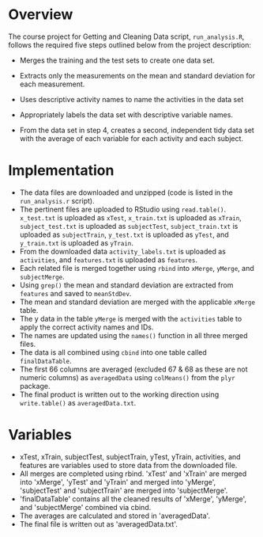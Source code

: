 # Overview

The course project for Getting and Cleaning Data script, `run_analysis.R`, follows the required five steps outlined below from the project description:

* Merges the training and the test sets to create one data set.

* Extracts only the measurements on the mean and standard deviation 
for each measurement. 

* Uses descriptive activity names to name the activities in the data set

* Appropriately labels the data set with descriptive variable names. 

* From the data set in step 4, creates a second, independent tidy data 
set with the average of each variable for each activity and each subject.


# Implementation

* The data files are downloaded and unzipped (code is listed in the `run_analysis.r` script). 
* The pertinent files are uploaded to RStudio using `read.table()`. `x_test.txt` is uploaded as `xTest`, `x_train.txt` is uploaded as `xTrain`, `subject_test.txt` is uploaded as `subjectTest`, `subject_train.txt` is uploaded as `subjectTrain`, `y_test.txt` is uploaded as `yTest`, and `y_train.txt` is uploaded as `yTrain`. 
* From the downloaded data `activity_labels.txt` is uploaded as `activities`, and `features.txt` is uploaded as `features`.  
* Each related file is merged together using `rbind` into `xMerge`, `yMerge`, and `subjectMerge`.
* Using `grep()` the mean and standard deviation are extracted from `features` and saved to `meanStdDev`.
* The mean and standard deviation are merged with the applicable `xMerge` table.
* The y data in the table `yMerge` is merged with the `activities` table to apply the correct activity names and IDs.
* The names are updated using the `names()` function in all three merged files.
* The data is all combined using `cbind` into one table called `finalDataTable`.
* The first 66 columns are averaged (excluded 67 & 68 as these are not numeric columns) as `averagedData` using `colMeans()` from the `plyr` package.
* The final product is written out to the working direction using `write.table()` as `averagedData.txt`.


# Variables

* xTest, xTrain, subjectTest, subjectTrain, yTest, yTrain, activities, and features are variables used to store data from the downloaded file.
* All merges are completed using rbind. 'xTest' and 'xTrain' are merged into 'xMerge', 'yTest' and 'yTrain' and merged into 'yMerge', 'subjectTest' and 'subjectTrain' are merged into 'subjectMerge'.
* 'finalDataTable' contains all the cleaned results of 'xMerge', 'yMerge', and 'subjectMerge' combined via cbind.
* The averages are calculated and stored in 'averagedData'.
* The final file is written out as 'averagedData.txt'.
